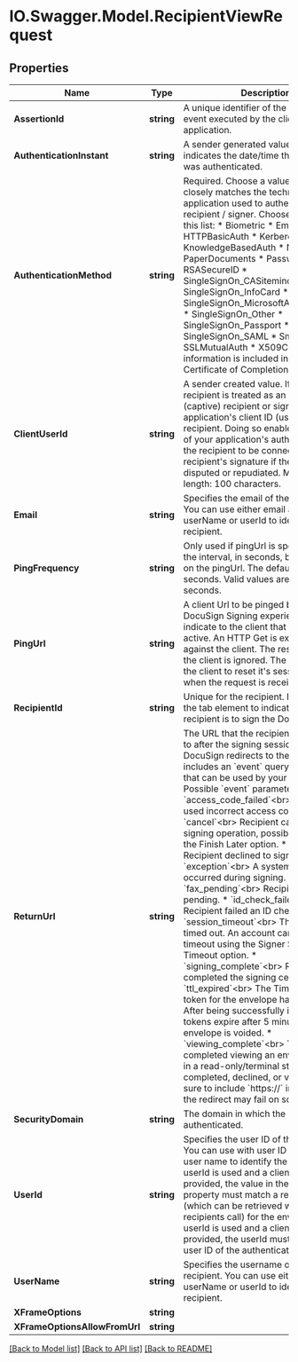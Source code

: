 # IO.Swagger.Model.RecipientViewRequest
## Properties

Name | Type | Description | Notes
------------ | ------------- | ------------- | -------------
**AssertionId** | **string** | A unique identifier of the authentication event executed by the client application. | [optional] 
**AuthenticationInstant** | **string** | A sender generated value that indicates the date/time that the signer was authenticated. | [optional] 
**AuthenticationMethod** | **string** | Required. Choose a value that most closely matches the technique your application used to authenticate the recipient / signer.   Choose a value from this list:  * Biometric  * Email * HTTPBasicAuth * Kerberos * KnowledgeBasedAuth * None * PaperDocuments * Password * RSASecureID * SingleSignOn_CASiteminder * SingleSignOn_InfoCard * SingleSignOn_MicrosoftActiveDirectory * SingleSignOn_Other * SingleSignOn_Passport * SingleSignOn_SAML * Smartcard * SSLMutualAuth * X509Certificate  This information is included in the Certificate of Completion. | [optional] 
**ClientUserId** | **string** | A sender created value. If provided, the recipient is treated as an embedded (captive) recipient or signer.  Use your application&#39;s client ID (user ID) for the recipient. Doing so enables the details of your application&#39;s authentication of the recipient to be connected to the recipient&#39;s signature if the signature is disputed or repudiated.  Maximum length: 100 characters. | [optional] 
**Email** | **string** | Specifies the email of the recipient. You can use either email and userName or userId to identify the recipient. | [optional] 
**PingFrequency** | **string** | Only used if pingUrl is specified. This is the interval, in seconds, between pings on the pingUrl.  The default is 300 seconds. Valid values are 60-1200 seconds. | [optional] 
**PingUrl** | **string** | A client Url to be pinged by the DocuSign Signing experience to indicate to the client that Signing is active. An HTTP Get is executed against the client. The response from the client is ignored. The intent is for the client to reset it&#39;s session timer when the request is received. | [optional] 
**RecipientId** | **string** | Unique for the recipient. It is used by the tab element to indicate which recipient is to sign the Document. | [optional] 
**ReturnUrl** | **string** | The URL that the recipient is redirected to after the signing session has ended. DocuSign redirects to the URL and includes an &#x60;event&#x60; query parameter that can be used by your application.  Possible &#x60;event&#x60; parameter values:   * &#x60;access_code_failed&#x60;&lt;br&gt;   Recipient used incorrect access code. * &#x60;cancel&#x60;&lt;br&gt;   Recipient canceled the signing operation,   possibly by using the Finish Later option. * &#x60;decline&#x60;&lt;br&gt;   Recipient declined to sign. * &#x60;exception&#x60;&lt;br&gt;   A system error occurred during signing. * &#x60;fax_pending&#x60;&lt;br&gt;   Recipient has a fax pending. * &#x60;id_check_failed&#x60;&lt;br&gt;   Recipient failed an ID check. * &#x60;session_timeout&#x60;&lt;br&gt;   The session timed out.   An account can control this timeout using the Signer Session Timeout option. * &#x60;signing_complete&#x60;&lt;br&gt;   Recipient completed the signing ceremony. * &#x60;ttl_expired&#x60;&lt;br&gt;   The Time To Live token for the envelope has expired.   After being successfully invoked, these tokens expire   after 5 minutes   or if the envelope is voided. * &#x60;viewing_complete&#x60;&lt;br&gt;   The recipient completed viewing an envelope   that is in a read-only/terminal state   such as completed, declined, or voided.  Be sure to include &#x60;https://&#x60; in the URL or the redirect may fail on some browsers.  | [optional] 
**SecurityDomain** | **string** | The domain in which the user authenticated. | [optional] 
**UserId** | **string** | Specifies the user ID of the recipient. You can use with user ID or email and user name to identify the recipient.   If userId is used and a clientUserId is provided, the value in the &#x60;userId&#x60; property must match a recipientId (which can be retrieved with a GET recipients call) for the envelope.   If a userId is used and a clientUserId is not provided, the userId must match the user ID of the authenticating user. | [optional] 
**UserName** | **string** | Specifies the username of the recipient. You can use either email and userName or userId to identify the recipient. | [optional] 
**XFrameOptions** | **string** |  | [optional] 
**XFrameOptionsAllowFromUrl** | **string** |  | [optional] 

[[Back to Model list]](../README.md#documentation-for-models) [[Back to API list]](../README.md#documentation-for-api-endpoints) [[Back to README]](../README.md)

